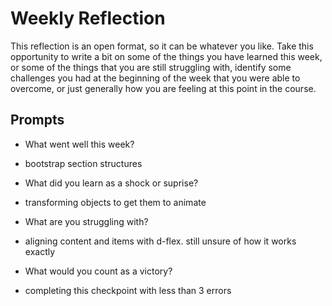 # Weekly Reflection
This reflection is an open format, so it can be whatever you like. Take this opportunity to write a bit on some of the things you have learned this week, or some of the things that you are still struggling with, identify some challenges you had at the beginning of the week that you were able to overcome, or just generally how you are feeling at this point in the course.

## Prompts
- What went well this week?

- bootstrap section structures

- What did you learn as a shock or suprise?

- transforming objects to get them to animate

- What are you struggling with?

- aligning content and items with d-flex. still unsure of how it works exactly

- What would you count as a victory?

- completing this checkpoint with less than 3 errors
